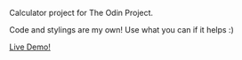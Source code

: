 Calculator project for The Odin Project. 

Code and stylings are my own! Use what you can if it helps :)

[Live Demo!](https://teajm.github.io/calculator/)